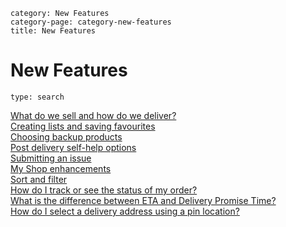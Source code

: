 ```meta-category
category: New Features
category-page: category-new-features
title: New Features
```
# New Features

```component
type: search 
```

[What do we sell and how do we deliver?](pages://new-features-what-do-we-sell-and-how-do-we-deliver)  
[Creating lists and saving favourites](pages://new-features-creating-lists-and-saving-favourites)  
[Choosing backup products](pages://new-features-choosing-backup-products)  
[Post delivery self-help options](pages://new-features-post-delivery-self-help-options)  
[Submitting an issue](pages://new-features-submitting-an-issue)  
[My Shop enhancements](pages://new-features-my-shop-enhancements)  
[Sort and filter](pages://new-features-sort-and-filter)  
[How do I track or see the status of my order?](pages://new-features-how-do-i-track-or-see-the-status-of-my-order)  
[What is the difference between ETA and Delivery Promise Time?](pages://new-features-what-is-the-difference-between-eta-and-delivery-promise-time)  
[How do I select a delivery address using a pin location?](pages://new-features-how-do-i-select-a-delivery-address-using-a-pin-location)  
